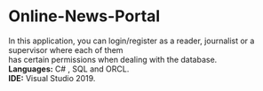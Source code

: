 # Online-News-Portal
In this application, you can login/register as a reader, journalist or a supervisor where each of them  
has certain permissions when dealing with the database.  
**Languages:** C# , SQL and ORCL.  
**IDE:** Visual Studio 2019.


